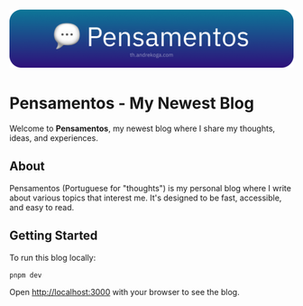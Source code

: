 # ![Pensamentos](.github/git-banner.png)

# Pensamentos - My Newest Blog

Welcome to **Pensamentos**, my newest blog where I share my thoughts, ideas, and experiences.

## About

Pensamentos (Portuguese for "thoughts") is my personal blog where I write about various topics that interest me. It's designed to be fast, accessible, and easy to read.

## Getting Started

To run this blog locally:

```bash
pnpm dev
```

Open [http://localhost:3000](http://localhost:3000) with your browser to see the blog.
